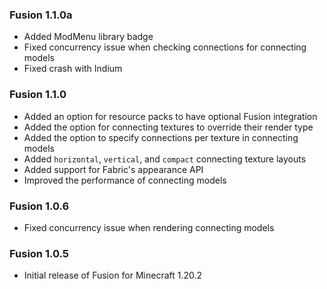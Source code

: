 ### Fusion 1.1.0a
- Added ModMenu library badge
- Fixed concurrency issue when checking connections for connecting models
- Fixed crash with Indium

### Fusion 1.1.0
- Added an option for resource packs to have optional Fusion integration
- Added the option for connecting textures to override their render type
- Added the option to specify connections per texture in connecting models
- Added `horizontal`, `vertical`, and `compact` connecting texture layouts
- Added support for Fabric's appearance API
- Improved the performance of connecting models

### Fusion 1.0.6
- Fixed concurrency issue when rendering connecting models

### Fusion 1.0.5
- Initial release of Fusion for Minecraft 1.20.2
